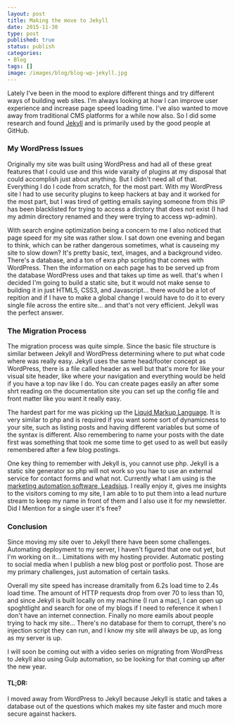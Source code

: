 ```yaml
---
layout: post
title: Making the move to Jekyll
date: 2015-11-30 
type: post
published: true
status: publish
categories:
- Blog
tags: []
image: /images/blog/blog-wp-jekyll.jpg
---
```


<p>Lately I've been in the mood to explore different things and try different ways of building web sites. I'm always looking at how I can improve user experience and increase page speed loading time. I've also wanted to move away from traditional CMS platforms for a while now also. So I did some research and found <a href="http://jekyllrb.com/" target="_blank">Jekyll</a> and is primarily used by the good people at GitHub.</p>

<h3>My WordPress Issues</h3>
<p>
Originally my site was built using WordPress and had all of these great features that I could use and this wide varaity of plugins at my disposal that could accomplish just about anything. But I didn't need all of that. Everything I do I code from scratch, for the most part. With my WordPress site I had to use security plugins to keep hackers at bay and it worked for the most part, but I was tired of getting emails saying someone from this IP has been blacklisted for trying to access a dirctory that does not exist (I had my admin directory renamed and they were trying to access wp-admin).
</p>
<p>
With search engine optimization being a concern to me I also noticed that page speed for my site was rather slow. I sat down one evening and began to think, which can be rather dangerous sometimes, what is causeing my site to slow down? It's pretty basic, text, images, and a background video. There's a database, and a ton of exra php scripting that comes with WordPress. Then the information on each page has to be served up from the database WordPress uses and that takes up time as well. that's when I decided I'm going to build a static site, but it would not make sense to building it in just HTML5, CSS3, and Javascript... there would be a lot of repition and if I have to make a global change I would have to do it to every single file across the entire site... and that's not very efficient. Jekyll was the perfect answer.
</p>
<h3>The Migration Process</h3>
<p>
The migration process was quite simple. Since the basic file structure is similar between Jekyll and WordPress determining where to put what code where was really easy. Jekyll uses the same head/footer concept as WordPress, there is a file called header as well but that's more for like your visual site header, like where your navigation and everything would be held if you have a top nav like I do. You can create pages easily an after some shrt reading on the documentation site you can set up the config file and front matter like you want it really easy.
</p>
<p>
The hardest part for me was picking up the <a href="http://liquidmarkup.org/" target="_blank">Liquid Markup Language</a>. It is very similar to php and is required if you want some sort of dynamicness to your site, such as listing posts and having different variables but some of the syntax is different. Also remembering to name your posts with the date first was something that took me some time to get used to as well but easily remembered after a few blog postings.
</p>
<p>
One key thing to remember with Jekyll is, you cannot use php. Jekyll is a static site generator so php will not work so you hae to use an external service for contact forms and what not. Currently what I am using is the <a href="" target="_blank">marketing automation software, Leadsius</a>. I really enjoy it, gives me insights to the visitors coming to my site, I am able to to put them into a lead nurture stream to keep my name in front of them and I also use it for my newsletter. Did I Mention for a single user it's free?
</p>
<h3>Conclusion</h3>
<p>
Since moving my site over to Jekyll there have been some challenges. Automating deployment to my server, I haven't figured that one out yet, but I'm working on it... Limitations with my hosting provider. Automatic posting to social media when I publish a new blog post or portfolio post. Those are my primary challenges, just automation of certain tasks.
</p>
<p>
Overall my site speed has increase dramitally from 6.2s load time to 2.4s load time. The amount of HTTP requests drop from over 70 to less than 10, and since Jekyll is built locally on my machine (I run a mac), I can open up spoghtlight and search for one of my blogs if I need to reference it when I don't have an internet connection. Finally no more eamils about people trying to hack my site... There's no database for them to corrupt, there's no injection script they can run, and I know my site will always be up, as long as my server is up.
</p>
<p>
I will soon be coming out with a video series on migrating from WordPress to Jekyll also using Gulp automation, so be looking for that coming up after the new year.
</p>
<h4>TL;DR: </h4>
<p>
I moved away from WordPress to Jekyll because Jekyll is static and takes a database out of the questions which makes my site faster and much more secure against hackers.
</p>